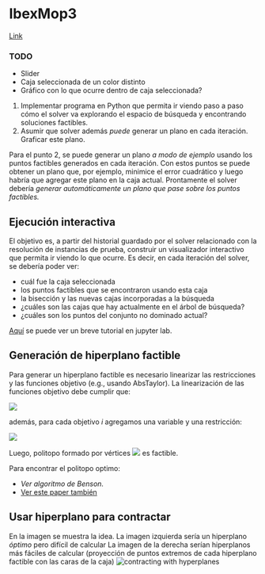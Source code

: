 IbexMop3
==

[Link]()

### TODO

- Slider
- Caja seleccionada de un color distinto
- Gráfico con lo que ocurre dentro de caja seleccionada?

1. Implementar programa en Python que permita ir viendo paso a paso cómo el solver va explorando el espacio de búsqueda y encontrando soluciones factibles.
2. Asumir que solver además *puede* generar un plano en cada iteración. Graficar este plano.

Para el punto 2, se puede generar un plano *a modo de ejemplo* usando los puntos factibles generados en cada iteración. Con estos puntos se puede obtener un plano que, por ejemplo, minimice el error cuadrático y luego habría que agregar este plano en la caja actual. Prontamente el solver debería *generar automáticamente un plano que pase sobre los puntos factibles.*

Ejecución interactiva
--
El objetivo es, a partir del historial guardado por el solver relacionado con la resolución de instancias de prueba, construir un visualizador interactivo que permita ir viendo lo que ocurre. Es decir, en cada iteración del solver, se debería poder ver:
* cuál fue la caja seleccionada
* los puntos factibles que se encontraron usando esta caja
* la bisección y las nuevas cajas incorporadas a la búsqueda
* ¿cuáles son las cajas que hay actualmente en el árbol de búsqueda?
* ¿cuáles son los puntos del conjunto no dominado actual?

[Aquí](https://github.com/rilianx/Research/blob/main/ibexmop3/tutorial_ibexmop.ipynb) se puede ver un breve tutorial en jupyter lab.

Generación de hiperplano factible
---
Para generar un hiperplano factible es necesario linearizar las restricciones y las funciones objetivo (e.g., usando AbsTaylor). La linearización de las funciones objetivo debe cumplir que:

<img src="https://render.githubusercontent.com/render/math?math=f(x)<=fl(x)">

además, para cada objetivo *i* agregamos una variable y una restricción:  

<img src="https://render.githubusercontent.com/render/math?math=y_i=fl_i(x)">



Luego, politopo formado por vértices  <img src="https://render.githubusercontent.com/render/math?math=y^i = \argmin (fl_i (x,y))"> es factible.

Para encontrar el politopo optimo:

- *Ver algoritmo de Benson.*
- [Ver este paper también](https://journals.sagepub.com/doi/full/10.1177/1748302619870424)

Usar hiperplano para contractar
---
En la imagen se muestra la idea.
La imagen izquierda sería un hiperplano *óptimo* pero difícil de calcular 
La imagen de la derecha serían hiperplanos más fáciles de calcular (proyección de puntos extremos de cada hiperplano factible con las caras de la caja)
![contracting with hyperplanes](https://docs.google.com/drawings/d/e/2PACX-1vSyFzHheVWKpZe6Y7YJJle5PJKqWzZxwrserwnCx2he6LsQj5QqYSb_e0WxMYRQSaM2b0Wvr4FOqSvC/pub?w=1320&h=547)
<!--stackedit_data:
eyJoaXN0b3J5IjpbMTc5NDA1Njc5NywtMTE4MTIzMjY2MiwxOD
IxNDgzMTUsOTM5NjUxODM4LC0xMjE5ODE4NTc1LDIxMzc2NjQz
ODcsMTAxOTQ5MDY1MCw4NDQ0OTY0MDcsLTk1NDE0MDUxNl19
-->